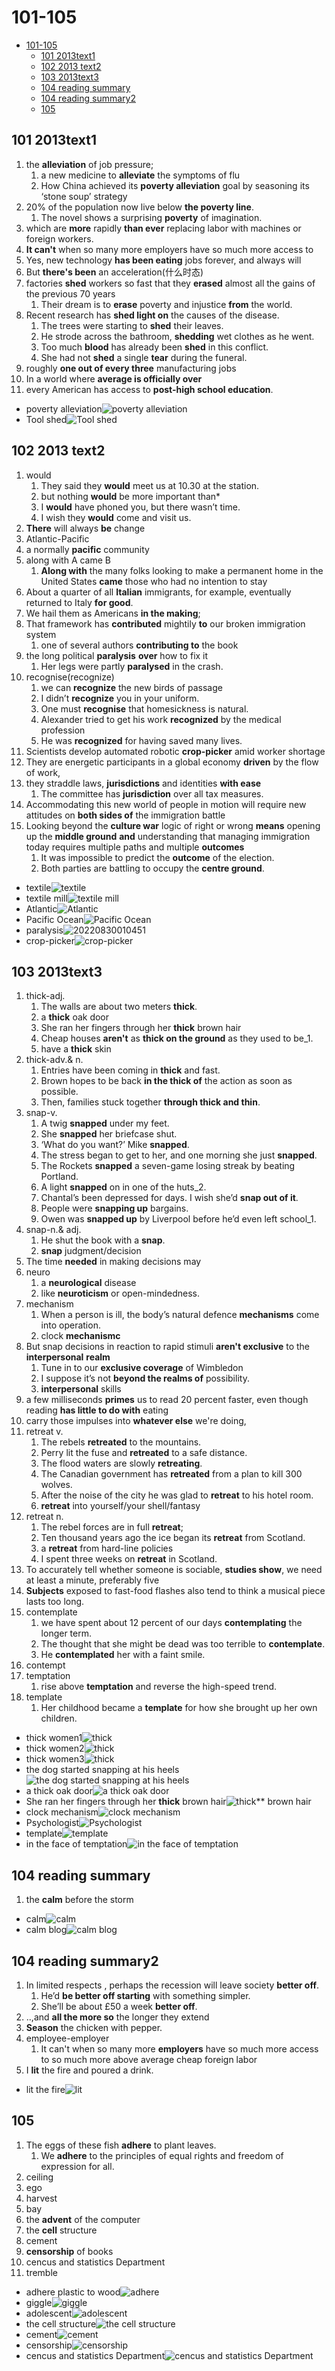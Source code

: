 # 101-105

- [101-105](#101-105)
  - [101 2013text1](#101-2013text1)
  - [102 2013 text2](#102-2013-text2)
  - [103 2013text3](#103-2013text3)
  - [104 reading summary](#104-reading-summary)
  - [104 reading summary2](#104-reading-summary2)
  - [105](#105)

## 101 2013text1

1. the **alleviation** of job pressure;
   1. a new medicine to **alleviate** the symptoms of flu
   2. How China achieved its **poverty alleviation** goal by seasoning its ‘stone soup’ strategy
2. 20% of the population now live below **the poverty line**.
   1. The novel shows a surprising **poverty** of imagination.
3. which are **more** rapidly **than ever** replacing labor with machines or foreign workers.
4. **It can't** when so many more employers have so much more access to
5. Yes, new technology **has been eating** jobs forever, and always will
6. But **there's been** an acceleration(什么时态)
7. factories **shed** workers so fast that they **erased** almost all the gains of the previous 70 years
   1. Their dream is to **erase** poverty and injustice **from** the world.
8. Recent research has **shed light on** the causes of the disease.
   1. The trees were starting to **shed** their leaves.
   2. He strode across the bathroom, **shedding** wet clothes as he went.
   3. Too much **blood** has already been **shed** in this conflict.
   4. She had not **shed** a single **tear** during the funeral.
9. roughly **one out of every three** manufacturing jobs
10. In a world where **average is officially over**
11. every American has access to **post-high school education**.

- poverty alleviation![poverty alleviation](https://cdn.i-scmp.com/sites/default/files/d8/images/canvas/2021/03/12/196f47c1-80d4-40dc-85c5-294ceb21b265_1abf4740.jpg)
- Tool shed![Tool shed](https://shedsunlimited.b-cdn.net/wp-content/uploads/fly-images/35711/tool-shed-1-1600x9999.jpg)

## 102 2013 text2

1. would
   1. They said they **would** meet us at 10.30 at the station.
   2. but nothing **would** be more important than*
   3. I **would** have phoned you, but there wasn’t time.
   4. I wish they **would** come and visit us.
2. **There** will always **be** change
3. Atlantic-Pacific
4. a normally **pacific** community
5. along with A came B
   1. **Along with** the many folks looking to make a permanent home in the United States **came** those who had no intention to stay
6. About a quarter of all **Italian** immigrants, for example, eventually returned to Italy **for good**.
7. We hail them as Americans **in the making**;
8. That framework has **contributed** mightily **to** our broken immigration system
   1. one of several authors **contributing to** the book
9. the long political **paralysis** **over** how to fix it
   1. Her legs were partly **paralysed** in the crash.
10. recognise(recognize)
    1. we can **recognize** the new birds of passage
    2. I didn’t **recognize** you in your uniform.
    3. One must **recognise** that homesickness is natural.
    4. Alexander tried to get his work **recognized** by the medical profession
    5. He was **recognized** for having saved many lives.
11. Scientists develop automated robotic **crop-picker** amid worker shortage
12. They are energetic participants in a global economy **driven** by the flow of work,
13. they straddle laws, **jurisdictions** and identities **with ease**
    1. The committee has **jurisdiction** over all tax measures.
14. Accommodating this new world of people in motion will require new attitudes on **both sides of** the immigration battle
15. Looking beyond the **culture war** logic of right or wrong **means** opening up the **middle ground** **and** understanding that managing immigration today requires multiple paths and multiple **outcomes**
    1. It was impossible to predict the **outcome** of the election.
    2. Both parties are battling to occupy the **centre ground**.

- textile![textile](https://www.innovationintextiles.com/uploads/12815/Fudan1-725x408-boxed.jpg)
- textile mill![textile mill](https://gesrepair.com/wp-content/uploads/DXHGMR.jpg)
- Atlantic![Atlantic](https://www.factsjustforkids.com/images/map-of-the-atlantic-ocean.jpg)
- Pacific Ocean![Pacific Ocean](https://cdn.britannica.com/20/89920-004-E0275152.gif)
- paralysis![20220830010451](https://raw.githubusercontent.com/Logible/Image/main/note_image/20220830010451.png)
- crop-picker![crop-picker](https://www.farminguk.com/images/News/48795_1.jpg)

## 103 2013text3

1. thick-adj.
   1. The walls are about two meters **thick**.
   2. a **thick** oak door
   3. She ran her fingers through her **thick** brown hair
   4. Cheap houses **aren't** as **thick on the ground** as they used to be_1.
   5. have a **thick** skin
2. thick-adv.& n.
   1. Entries have been coming in **thick** and fast.
   2. Brown hopes to be back **in the thick of** the action as soon as possible.
   3. Then, families stuck together **through thick and thin**.
3. snap-v.
   1. A twig **snapped** under my feet.
   2. She **snapped** her briefcase shut.
   3. ‘What do you want?’ Mike **snapped**.
   4. The stress began to get to her, and one morning she just **snapped**.
   5. The Rockets **snapped** a seven-game losing streak by beating Portland.
   6. A light **snapped** on in one of the huts_2.
   7. Chantal’s been depressed for days. I wish she’d **snap out of it**.
   8. People were **snapping up** bargains.
   9. Owen was **snapped up** by Liverpool before he’d even left school_1.
4. snap-n.& adj.
   1. He shut the book with a **snap**.
   2. **snap** judgment/decision
5. The time **needed** in making decisions may
6. neuro
   1. a **neurological** disease
   2. like **neuroticism** or open-mindedness.
7. mechanism
   1. When a person is ill, the body’s natural defence **mechanisms** come into operation.
   2. clock **mechanismc**
8. But snap decisions in reaction to rapid stimuli **aren't exclusive** to the **interpersonal** **realm**
   1. Tune in to our **exclusive coverage** of Wimbledon
   2. I suppose it’s not **beyond the realms of** possibility.
   3. **interpersonal** skills
9. a few milliseconds **primes** us to read 20 percent faster, even though reading **has little to do with** eating
10. carry those impulses into **whatever else** we're doing,
11. retreat v.
    1. The rebels **retreated** to the mountains.
    2. Perry lit the fuse and **retreated** to a safe distance.
    3. The flood waters are slowly **retreating**.
    4. The Canadian government has **retreated** from a plan to kill 300 wolves.
    5. After the noise of the city he was glad to **retreat** to his hotel room.
    6. **retreat** into yourself/your shell/fantasy
12. retreat n.
    1. The rebel forces are in full **retreat**;
    2. Ten thousand years ago the ice began its **retreat** from Scotland.
    3. a **retreat** from hard-line policies
    4. I spent three weeks on **retreat** in Scotland.
13. To accurately tell whether someone is sociable, **studies show**, we need at least a minute, preferably five
14. **Subjects** exposed to fast-food flashes also tend to think a musical piece lasts too long.
15. contemplate
    1. we have spent about 12 percent of our days **contemplating** the longer term.
    2. The thought that she might be dead was too terrible to **contemplate**.
    3. He **contemplated** her with a faint smile.
16. contempt
17. temptation
    1. rise above **temptation** and reverse the high-speed trend.
18. template
    1. Her childhood became a **template** for how she brought up her own children.

- thick women1![thick](https://qph.cf2.quoracdn.net/main-qimg-a83bbd77b550deeb258033f60b3929ec-lq)
- thick women2![thick](https://pbs.twimg.com/media/DuqfbhcW0AAgD0E.jpg)
- thick women3![thick](https://i.pinimg.com/736x/09/8d/b8/098db8b7f9a5bf6b639de560daa85a21.jpg)
- the dog started snapping at his heels![the dog started snapping at his heels](https://positively.com/files/NIPPING_Featured.jpg)
- a thick oak door![a thick oak door](https://www.doorsofdistinction.co.uk/interior_doors/images-lifestyle/OMEX_Mexicana_Unfinished_Oak_Solid_Grooved_Lifestyle_Large.jpg)
- She ran her fingers through her **thick** brown hair![thick** brown hair](https://as1.ftcdn.net/v2/jpg/01/67/21/24/1000_F_167212428_fof3JkJGEm3D4HQXvOVhnsFihbDaSHEy.jpg)
- clock mechanism![clock mechanism](https://encrypted-tbn0.gstatic.com/images?q=tbn:ANd9GcRRVmEf5sSUjpplobZpXYGEJSVK3uoN-HSjkw&usqp=CAU)
- Psychologist![Psychologist](https://www.verywellmind.com/thmb/yRstkANnbwFzuoYwsqnlgYHjs9Q=/1333x1000/smart/filters:no_upscale()/a-list-of-psychology-careers-2794917-01-bad0c991ef424ca8845e03c27f82c03a.png)
- template![template](https://img.freepik.com/free-vector/editable-business-presentation-template-vector-modern-design-set_53876-111189.jpg?w=2000)
- in the face of temptation![in the face of temptation](https://images.theconversation.com/files/182692/original/file-20170820-7952-1c0ochl.jpg?ixlib=rb-1.1.0&rect=10%2C319%2C3489%2C2142&q=20&auto=format&w=320&fit=clip&dpr=2&usm=12&cs=strip)

## 104 reading summary

1. the **calm** before the storm

- calm![calm](https://res.cloudinary.com/calm-com/image/upload/v1582139698/jasper-lake.jpg)
- calm blog![calm blog](https://images.squarespace-cdn.com/content/v1/57b5ef68c534a5cc06edc769/1584674942213-LM719WCEJWIR1YBNBG43/take+a+deep+breath_5_1080x1080_alt.png?format=1500w)

## 104 reading summary2

1. In limited respects , perhaps the recession will leave society **better off**.
   1. He’d **be better off starting** with something simpler.
   2. She’ll be about £50 a week **better off**.
2. ..,and **all the more so** the longer they extend
3. **Season** the chicken with pepper.
4. employee-employer
   1. It can't when so many more **employers** have so much more access to so much more above average cheap foreign labor
5. I **lit** the fire and poured a drink.

- lit the fire![lit](https://www.kindpng.com/picc/m/715-7152713_lit-tumblr-fogo-emoji-fire-lit-sticker-hd.png)

## 105

1. The eggs of these fish **adhere** to plant leaves.
   1. We **adhere** to the principles of equal rights and freedom of expression for all.
2. ceiling
3. ego
4. harvest
5. bay
6. the **advent** of the computer
7. the **cell** structure
8. cement
9. **censorship** of books
10. cencus and statistics Department
11. tremble

- adhere plastic to wood![adhere](https://www.wikihow.com/images/thumb/3/33/Adhere-Plastic-to-Wood-Step-4.jpg/v4-460px-Adhere-Plastic-to-Wood-Step-4.jpg.webp)
- giggle![giggle](https://c.tenor.com/NcaHh3LQEjYAAAAM/shirley-temple-giggle.gif)
- adolescent![adolescent](https://ichef.bbci.co.uk/news/976/cpsprodpb/11252/production/_99662207_gettyimages-644990988-1.jpg)
- the cell structure![the cell structure](https://i.ytimg.com/vi/vwAJ8ByQH2U/mqdefault.jpg)
- cement![cement](https://media.istockphoto.com/photos/cement-bags-pile-picture-id476199756?s=612x612)
- censorship![censorship](https://upload.wikimedia.org/wikipedia/commons/thumb/6/67/Censorship.svg/2048px-Censorship.svg.png)
- cencus and statistics Department![cencus and statistics Department](https://www.censtatd.gov.hk/iconset/21C_EN.png)
